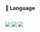 
### :telescope: Language

<br>

<img src="https://img.shields.io/badge/Python-3D89FD?style=flat-square&logo=Python&logoColor=white"/>

<img src="https://img.shields.io/badge/Javascript-FABC00?style=flat-square&logo=JavaScript&logoColor=white"/>

<img src="https://img.shields.io/badge/Javascript-FABC00?style=flat-square&logo=JavaScript&logoColor=white"/>